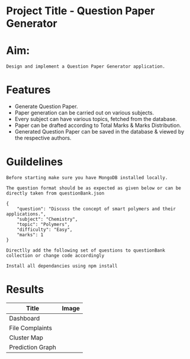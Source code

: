 # Project Title - Question Paper Generator 

# Aim:
 ```
Design and implement a Question Paper Generator application.
 ```
# Features

- Generate Question Paper.
- Paper generation can be carried out on various subjects.
- Every subject can have various topics, fetched from the database.
- Paper can be drafted according to Total Marks & Marks Distribution.
- Generated Question Paper can be saved in the database & viewed by the respective authors. 

# Guildelines
```
Before starting make sure you have MongoDB installed locally.
```
```
The question format should be as expected as given below or can be directly taken from questionBank.json
```
```
{
    "question": "Discuss the concept of smart polymers and their applications.",
    "subject": "Chemistry",
    "topic": "Polymers",
    "difficulty": "Easy",
    "marks": 1
}
```
```
Directlly add the following set of questions to questionBank collection or change code accordingly 
```
```
Install all dependancies using npm install
```


# Results
| Title | Image    |
--- | --- | 
| Dashboard ||
| File Complaints ||
| Cluster Map ||
| Prediction Graph ||



